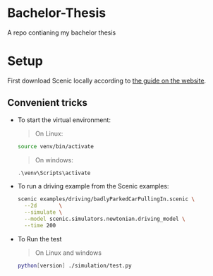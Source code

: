 # Bachelor-Thesis
A repo contianing my bachelor thesis

# Setup

First download Scenic locally according to [the guide on the website](https://scenic-lang.readthedocs.io/en/latest/quickstart.html).

## Convenient tricks
- To start the virtual environment:

  > On Linux:
  ```bash
  source venv/bin/activate
  ```
  > On windows:
  ```powershell
  .\venv\Scripts\activate
  ```

- To run a driving example from the Scenic examples:
  ```bash
  scenic examples/driving/badlyParkedCarPullingIn.scenic \
    --2d       \
    --simulate \
    --model scenic.simulators.newtonian.driving_model \
    --time 200
  ```

- To Run the test
  > On Linux and windows
  ```bash
  python[version] ./simulation/test.py
  ```
